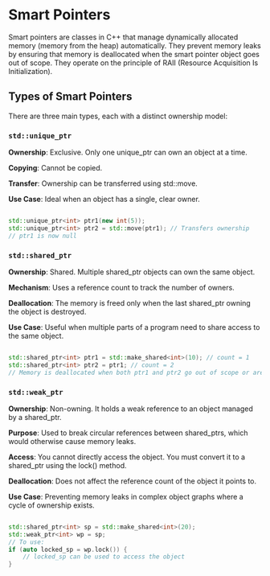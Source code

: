 # Smart Pointers
Smart pointers are classes in C++ that manage dynamically allocated memory (memory from the heap) automatically. They prevent memory leaks by ensuring that memory is deallocated when the smart pointer object goes out of scope. They operate on the principle of RAII (Resource Acquisition Is Initialization).

## Types of Smart Pointers
There are three main types, each with a distinct ownership model:

### `std::unique_ptr`
**Ownership**: Exclusive. Only one unique_ptr can own an object at a time.

**Copying**: Cannot be copied.

**Transfer**: Ownership can be transferred using std::move.

**Use Case**: Ideal when an object has a single, clear owner.

```C++

std::unique_ptr<int> ptr1(new int(5));
std::unique_ptr<int> ptr2 = std::move(ptr1); // Transfers ownership
// ptr1 is now null
```
### `std::shared_ptr`
**Ownership**: Shared. Multiple shared_ptr objects can own the same object.

**Mechanism**: Uses a reference count to track the number of owners.

**Deallocation**: The memory is freed only when the last shared_ptr owning the object is destroyed.

**Use Case**: Useful when multiple parts of a program need to share access to the same object.

```C++

std::shared_ptr<int> ptr1 = std::make_shared<int>(10); // count = 1
std::shared_ptr<int> ptr2 = ptr1; // count = 2
// Memory is deallocated when both ptr1 and ptr2 go out of scope or are reset
```
### `std::weak_ptr`
**Ownership**: Non-owning. It holds a weak reference to an object managed by a shared_ptr.

**Purpose**: Used to break circular references between shared_ptrs, which would otherwise cause memory leaks.

**Access**: You cannot directly access the object. You must convert it to a shared_ptr using the lock() method.

**Deallocation**: Does not affect the reference count of the object it points to.

**Use Case**: Preventing memory leaks in complex object graphs where a cycle of ownership exists.

```C++

std::shared_ptr<int> sp = std::make_shared<int>(20);
std::weak_ptr<int> wp = sp;
// To use:
if (auto locked_sp = wp.lock()) {
    // locked_sp can be used to access the object
}
```
